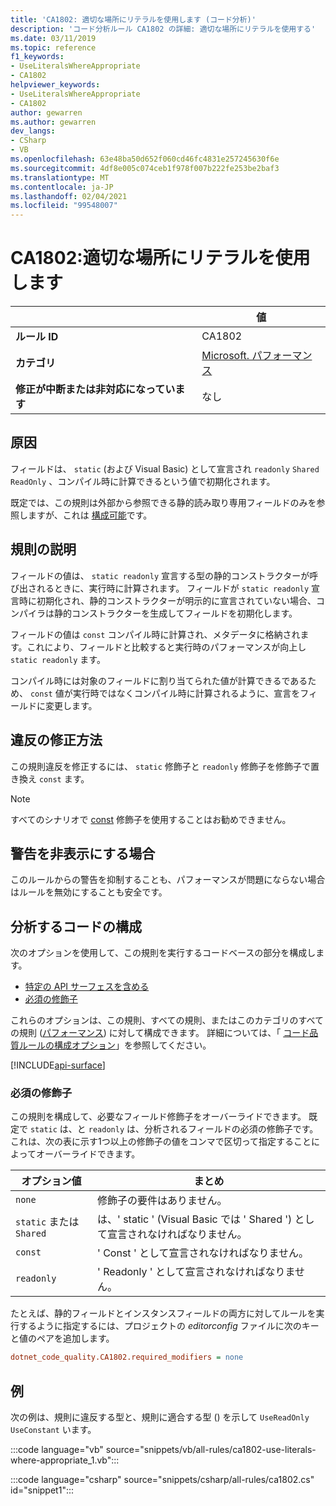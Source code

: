 ```yaml
---
title: 'CA1802: 適切な場所にリテラルを使用します (コード分析)'
description: 'コード分析ルール CA1802 の詳細: 適切な場所にリテラルを使用する'
ms.date: 03/11/2019
ms.topic: reference
f1_keywords:
- UseLiteralsWhereAppropriate
- CA1802
helpviewer_keywords:
- UseLiteralsWhereAppropriate
- CA1802
author: gewarren
ms.author: gewarren
dev_langs:
- CSharp
- VB
ms.openlocfilehash: 63e48ba50d652f060cd46fc4831e257245630f6e
ms.sourcegitcommit: 4df8e005c074ceb1f978f007b222fe253be2baf3
ms.translationtype: MT
ms.contentlocale: ja-JP
ms.lasthandoff: 02/04/2021
ms.locfileid: "99548007"
---
```

# <a name="ca1802-use-literals-where-appropriate"></a>CA1802:適切な場所にリテラルを使用します

| | 値 |
|-|-|
| **ルール ID** |CA1802|
| **カテゴリ** |[Microsoft. パフォーマンス](performance-warnings.md)|
| **修正が中断または非対応になっています** |なし|

## <a name="cause"></a>原因

フィールドは、 `static` (および Visual Basic) として宣言され `readonly` `Shared` `ReadOnly` 、コンパイル時に計算できるという値で初期化されます。

既定では、この規則は外部から参照できる静的読み取り専用フィールドのみを参照しますが、これは [構成可能](#configure-code-to-analyze)です。

## <a name="rule-description"></a>規則の説明

フィールドの値は、 `static readonly` 宣言する型の静的コンストラクターが呼び出されるときに、実行時に計算されます。 フィールドが `static readonly` 宣言時に初期化され、静的コンストラクターが明示的に宣言されていない場合、コンパイラは静的コンストラクターを生成してフィールドを初期化します。

フィールドの値は `const` コンパイル時に計算され、メタデータに格納されます。これにより、フィールドと比較すると実行時のパフォーマンスが向上し `static readonly` ます。

コンパイル時には対象のフィールドに割り当てられた値が計算できるであるため、 `const` 値が実行時ではなくコンパイル時に計算されるように、宣言をフィールドに変更します。

## <a name="how-to-fix-violations"></a>違反の修正方法

この規則違反を修正するには、 `static` 修飾子と `readonly` 修飾子を修飾子で置き換え `const` ます。

> [!NOTE]
> すべてのシナリオで [const](../../../csharp/language-reference/keywords/const.md) 修飾子を使用することはお勧めできません。

## <a name="when-to-suppress-warnings"></a>警告を非表示にする場合

このルールからの警告を抑制することも、パフォーマンスが問題にならない場合はルールを無効にすることも安全です。

## <a name="configure-code-to-analyze"></a>分析するコードの構成

次のオプションを使用して、この規則を実行するコードベースの部分を構成します。

- [特定の API サーフェスを含める](#include-specific-api-surfaces)
- [必須の修飾子](#required-modifiers)

これらのオプションは、この規則、すべての規則、またはこのカテゴリのすべての規則 ([パフォーマンス](performance-warnings.md)) に対して構成できます。 詳細については、「 [コード品質ルールの構成オプション](../code-quality-rule-options.md)」を参照してください。

[!INCLUDE[api-surface](~/includes/code-analysis/api-surface.md)]

### <a name="required-modifiers"></a>必須の修飾子

この規則を構成して、必要なフィールド修飾子をオーバーライドできます。 既定で `static` は、と `readonly` は、分析されるフィールドの必須の修飾子です。 これは、次の表に示す1つ以上の修飾子の値をコンマで区切って指定することによってオーバーライドできます。

| オプション値 | まとめ |
| --- | --- |
| `none` | 修飾子の要件はありません。 |
| `static` または `Shared` | は、' static ' (Visual Basic では ' Shared ') として宣言されなければなりません。 |
| `const` | ' Const ' として宣言されなければなりません。 |
| `readonly` | ' Readonly ' として宣言されなければなりません。 |

たとえば、静的フィールドとインスタンスフィールドの両方に対してルールを実行するように指定するには、プロジェクトの *editorconfig* ファイルに次のキーと値のペアを追加します。

```ini
dotnet_code_quality.CA1802.required_modifiers = none
```

## <a name="example"></a>例

次の例は、規則に違反する型と、規則に適合する型 () を示して `UseReadOnly` `UseConstant` います。

:::code language="vb" source="snippets/vb/all-rules/ca1802-use-literals-where-appropriate_1.vb":::

:::code language="csharp" source="snippets/csharp/all-rules/ca1802.cs" id="snippet1":::
